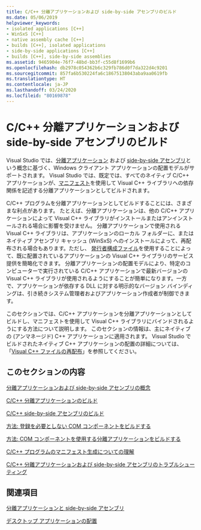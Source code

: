 ```yaml
---
title: C/C++ 分離アプリケーションおよび side-by-side アセンブリのビルド
ms.date: 05/06/2019
helpviewer_keywords:
- isolated applications [C++]
- WinSxS [C++]
- native assembly cache [C++]
- builds [C++], isolated applications
- side-by-side applications [C++]
- builds [C++], side-by-side assemblies
ms.assetid: 9465904e-76f7-48bd-bb3f-c55d8f1699b6
ms.openlocfilehash: db2978c054362b6c329fb786d0f7da322d4c9201
ms.sourcegitcommit: 857fa6b530224fa6c18675138043aba9aa0619fb
ms.translationtype: HT
ms.contentlocale: ja-JP
ms.lasthandoff: 03/24/2020
ms.locfileid: "80169878"
---
```

# <a name="building-cc-isolated-applications-and-side-by-side-assemblies"></a>C/C++ 分離アプリケーションおよび side-by-side アセンブリのビルド

Visual Studio では、[分離アプリケーション](/windows/win32/SbsCs/isolated-applications) および [side-by-side アセンブリ](/windows/win32/SbsCs/about-side-by-side-assemblies-)という概念に基づく、Windows クライアント アプリケーションの配置モデルがサポートされます。 Visual Studio では、既定では、すべてのネイティブ C/C++ アプリケーションが、[マニフェスト](/windows/win32/sbscs/manifests)を使用して Visual C++ ライブラリへの依存関係を記述する分離アプリケーションとしてビルドされます。

C/C++ プログラムを分離アプリケーションとしてビルドすることには、さまざまな利点があります。 たとえば、分離アプリケーションは、他の C/C++ アプリケーションによって Visual C++ ライブラリがインストールまたはアンインストールされる場合に影響を受けません。 分離アプリケーションで使用される Visual C++ ライブラリは、アプリケーションのローカル フォルダーに、またはネイティブ アセンブリ キャッシュ (WinSxS) へのインストールによって、再配布される場合もあります。ただし、 [発行者構成ファイル](/windows/win32/SbsCs/publisher-configuration)を使用することによって、既に配置されているアプリケーションの Visual C++ ライブラリのサービス提供を簡略化できます。 分離アプリケーションの配置モデルにより、特定のコンピューターで実行されている C/C++ アプリケーションで最新バージョンの Visual C++ ライブラリが使用されるようにすることが簡単になります。一方で、アプリケーションが依存する DLL に対する明示的なバージョン バインディングは、引き続きシステム管理者およびアプリケーション作成者が制御できます。

このセクションでは、C/C++ アプリケーションを分離アプリケーションとしてビルドし、マニフェストを使用して Visual C++ ライブラリにバインドされるようにする方法について説明します。 このセクションの情報は、主にネイティブの (アンマネージド) C++ アプリケーションに適用されます。 Visual Studio でビルドされたネイティブ C++ アプリケーションの配置の詳細については、「[Visual C++ ファイルの再配布](../windows/redistributing-visual-cpp-files.md)」を参照してください。

## <a name="in-this-section"></a>このセクションの内容

[分離アプリケーションおよび side-by-side アセンブリの概念](concepts-of-isolated-applications-and-side-by-side-assemblies.md)

[C/C++ 分離アプリケーションのビルド](building-c-cpp-isolated-applications.md)

[C/C++ side-by-side アセンブリのビルド](building-c-cpp-side-by-side-assemblies.md)

[方法: 登録を必要としない COM コンポーネントをビルドする](how-to-build-registration-free-com-components.md)

[方法: COM コンポーネントを使用する分離アプリケーションをビルドする](how-to-build-isolated-applications-to-consume-com-components.md)

[C/C++ プログラムのマニフェスト生成についての理解](understanding-manifest-generation-for-c-cpp-programs.md)

[C/C++ 分離アプリケーションおよび side-by-side アセンブリのトラブルシューティング](troubleshooting-c-cpp-isolated-applications-and-side-by-side-assemblies.md)

## <a name="related-sections"></a>関連項目

[分離アプリケーションと side-by-side アセンブリ](/windows/win32/SbsCs/isolated-applications-and-side-by-side-assemblies-portal)

[デスクトップ アプリケーションの配置](../windows/deploying-native-desktop-applications-visual-cpp.md)
